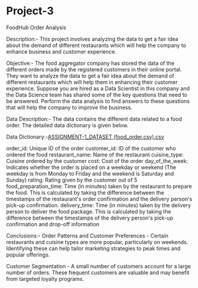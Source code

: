 # Project-3
FoodHub Order Analysis

Description:-
This project involves analyzing the data to get a fair idea about the demand of different restaurants which will help the company to enhance business and customer experience.

Objective:-
The food aggregator company has stored the data of the different orders made by the registered customers in their online portal. They want to analyze the data to get a fair idea about the demand of different restaurants which will help them in enhancing their customer experience. Suppose you are hired as a Data Scientist in this company and the Data Science team has shared some of the key questions that need to be answered. Perform the data analysis to find answers to these questions that will help the company to improve the business.

Data Description:-
The data contains the different data related to a food order. The detailed data dictionary is given below.

Data Dictionary:-[ASSIGNMENT-1_DATASET (food_order.csv).csv](https://github.com/user-attachments/files/17343472/ASSIGNMENT-1_DATASET.food_order.csv.csv)

order_id: Unique ID of the order
customer_id: ID of the customer who ordered the food
restaurant_name: Name of the restaurant
cuisine_type: Cuisine ordered by the customer
cost: Cost of the order
day_of_the_week: Indicates whether the order is placed on a weekday or weekend (The weekday is from Monday to Friday and the weekend is Saturday and Sunday)
rating: Rating given by the customer out of 5
food_preparation_time: Time (in minutes) taken by the restaurant to prepare the food. This is calculated by taking the difference between the timestamps of the restaurant's order confirmation and the delivery person's pick-up confirmation.
delivery_time: Time (in minutes) taken by the delivery person to deliver the food package. This is calculated by taking the difference between the timestamps of the delivery person's pick-up confirmation and drop-off information

Conclusions:-
Order Patterns and Customer Preferences - Certain restaurants and cuisine types are more popular, particularly on weekends. Identifying these can help tailor marketing strategies to peak times and popular offerings.

Customer Segmentation - A small number of customers account for a large number of orders. These frequent customers are valuable and may benefit from targeted loyalty programs.
